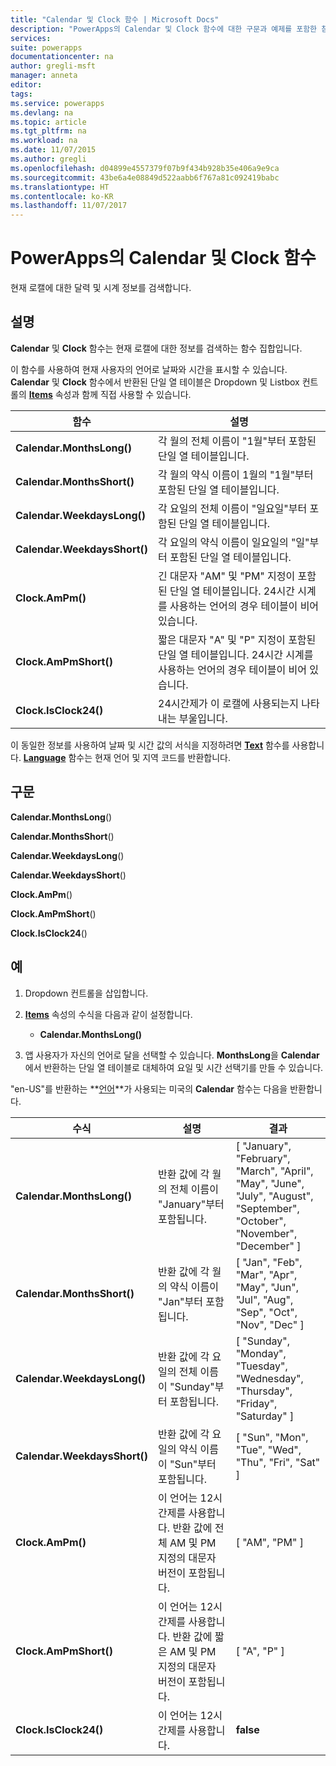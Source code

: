 ```yaml
---
title: "Calendar 및 Clock 함수 | Microsoft Docs"
description: "PowerApps의 Calendar 및 Clock 함수에 대한 구문과 예제를 포함한 참조 정보"
services: 
suite: powerapps
documentationcenter: na
author: gregli-msft
manager: anneta
editor: 
tags: 
ms.service: powerapps
ms.devlang: na
ms.topic: article
ms.tgt_pltfrm: na
ms.workload: na
ms.date: 11/07/2015
ms.author: gregli
ms.openlocfilehash: d04899e4557379f07b9f434b928b35e406a9e9ca
ms.sourcegitcommit: 43be6a4e08849d522aabb6f767a81c092419babc
ms.translationtype: HT
ms.contentlocale: ko-KR
ms.lasthandoff: 11/07/2017
---
```

# <a name="calendar-and-clock-functions-in-powerapps"></a>PowerApps의 Calendar 및 Clock 함수
현재 로캘에 대한 달력 및 시계 정보를 검색합니다.

## <a name="description"></a>설명
**Calendar** 및 **Clock** 함수는 현재 로캘에 대한 정보를 검색하는 함수 집합입니다.

이 함수를 사용하여 현재 사용자의 언어로 날짜와 시간을 표시할 수 있습니다.  **Calendar** 및 **Clock** 함수에서 반환된 단일 열 테이블은 Dropdown 및 Listbox 컨트롤의 **[Items](../controls/properties-core.md)** 속성과 함께 직접 사용할 수 있습니다.

| 함수 | 설명 |
| --- | --- |
| **Calendar.MonthsLong()** |각 월의 전체 이름이 "1월"부터 포함된 단일 열 테이블입니다. |
| **Calendar.MonthsShort()** |각 월의 약식 이름이 1월의 "1월"부터 포함된 단일 열 테이블입니다. |
| **Calendar.WeekdaysLong()** |각 요일의 전체 이름이 "일요일"부터 포함된 단일 열 테이블입니다. |
| **Calendar.WeekdaysShort()** |각 요일의 약식 이름이 일요일의 "일"부터 포함된 단일 열 테이블입니다. |
| **Clock.AmPm()** |긴 대문자 "AM" 및 "PM" 지정이 포함된 단일 열 테이블입니다.  24시간 시계를 사용하는 언어의 경우 테이블이 비어 있습니다. |
| **Clock.AmPmShort()** |짧은 대문자 "A" 및 "P" 지정이 포함된 단일 열 테이블입니다.  24시간 시계를 사용하는 언어의 경우 테이블이 비어 있습니다. |
| **Clock.IsClock24()** |24시간제가 이 로캘에 사용되는지 나타내는 부울입니다. |

이 동일한 정보를 사용하여 날짜 및 시간 값의 서식을 지정하려면 **[Text](function-text.md)** 함수를 사용합니다.  **[Language](function-language.md)** 함수는 현재 언어 및 지역 코드를 반환합니다.

## <a name="syntax"></a>구문
**Calendar.MonthsLong**()

**Calendar.MonthsShort**()

**Calendar.WeekdaysLong**()

**Calendar.WeekdaysShort**()

**Clock.AmPm**()

**Clock.AmPmShort**()

**Clock.IsClock24**()

## <a name="examples"></a>예
1. Dropdown 컨트롤을 삽입합니다.
2. **[Items](../controls/properties-core.md)** 속성의 수식을 다음과 같이 설정합니다.
   
   * **Calendar.MonthsLong()**
3. 앱 사용자가 자신의 언어로 달을 선택할 수 있습니다.  **MonthsLong**을 **Calendar**에서 반환하는 단일 열 테이블로 대체하여 요일 및 시간 선택기를 만들 수 있습니다.

"en-US"를 반환하는 **[언어](function-language.md)**가 사용되는 미국의 **Calendar** 함수는 다음을 반환합니다.

| 수식 | 설명 | 결과 |
| --- | --- | --- |
| **Calendar.MonthsLong()** |반환 값에 각 월의 전체 이름이 "January"부터 포함됩니다. |[ "January", "February", "March", "April", "May", "June", "July", "August", "September", "October", "November", "December" ] |
| **Calendar.MonthsShort()** |반환 값에 각 월의 약식 이름이 "Jan"부터 포함됩니다. |[ "Jan", "Feb", "Mar", "Apr", "May", "Jun", "Jul", "Aug", "Sep", "Oct", "Nov", "Dec" ] |
| **Calendar.WeekdaysLong()** |반환 값에 각 요일의 전체 이름이 "Sunday"부터 포함됩니다. |[ "Sunday", "Monday", "Tuesday", "Wednesday", "Thursday", "Friday", "Saturday" ] |
| **Calendar.WeekdaysShort()** |반환 값에 각 요일의 약식 이름이 "Sun"부터 포함됩니다. |[ "Sun", "Mon", "Tue", "Wed", "Thu", "Fri", "Sat" ] |
| **Clock.AmPm()** |이 언어는 12시간제를 사용합니다.  반환 값에 전체 AM 및 PM 지정의 대문자 버전이 포함됩니다. |[ "AM", "PM" ] |
| **Clock.AmPmShort()** |이 언어는 12시간제를 사용합니다.  반환 값에 짧은 AM 및 PM 지정의 대문자 버전이 포함됩니다. |[ "A", "P" ] |
| **Clock.IsClock24()** |이 언어는 12시간제를 사용합니다. |**false** |

